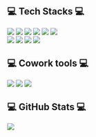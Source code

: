 
## 💻 Tech Stacks 💻
<img src="https://img.shields.io/badge/javascript-F7DF1E?style=flat-square&logo=javascript&logoColor=white"/></a>
  <img src="https://img.shields.io/badge/typescript-3178C6?style=flat-square&logo=typescript&logoColor=white"/></a>
  <img src="https://img.shields.io/badge/Next.js-000000?style=flat-square&logo=Next.js&logoColor=white"/></a>
  <img src="https://img.shields.io/badge/React-61DAFB?style=flat-square&logo=React&logoColor=white"/></a>
  <img src="https://img.shields.io/badge/tailwindcss-06B6D4?style=flat-square&logo=tailwindcss&logoColor=white"/></a>
  <img src="https://img.shields.io/badge/styledcomponents-DB7093?style=flat-square&logo=styledcomponents&logoColor=white"/></a>
  <br>
<img src="https://img.shields.io/badge/Java-007396?style=flat-square&logo=Java&logoColor=white"/></a>
<img src="https://img.shields.io/badge/springboot-6DB33F?style=flat-square&logo=springboot&logoColor=white"/></a>
  <img src="https://img.shields.io/badge/Python-3766AB?style=flat-square&logo=Python&logoColor=white"/></a>
  <img src="https://img.shields.io/badge/mysql-4479A1?style=flat-square&logo=mysql&logoColor=white"/></a>
  <br>
  
## 💻 Cowork tools 💻
  <a href="https://github.com/wkdwlgo"><img src="https://img.shields.io/badge/github-181717?style=flat-square&logo=github&logoColor=white"/></a>
  <a href="https://glow-clarinet-ba0.notion.site/1b2d5dd6ba8580f088c6f132ff19358b"><img src="https://img.shields.io/badge/notion-000000?style=flat-square&logo=notion&logoColor=white"/></a>
  <a href="https://jisoleil.tistory.com/"><img src="https://img.shields.io/badge/tistory-000000?style=flat-square&logo=tistory&logoColor=white"/></a>
  <br>

## 💻 GitHub Stats 💻
  <img src="https://github-readme-stats.vercel.app/api?username=wkdwlgo&theme=vue&show_icons=true"/></a>

<!--
**wkdwlgo/wkdwlgo** is a ✨ _special_ ✨ repository because its `README.md` (this file) appears on your GitHub profile.

Here are some ideas to get you started:

- 🔭 I’m currently working on ...
- 🌱 I’m currently learning ...
- 👯 I’m looking to collaborate on ...
- 🤔 I’m looking for help with ...
- 💬 Ask me about ...
- 📫 How to reach me: ...
- 😄 Pronouns: ...
- ⚡ Fun fact: ...
-->
